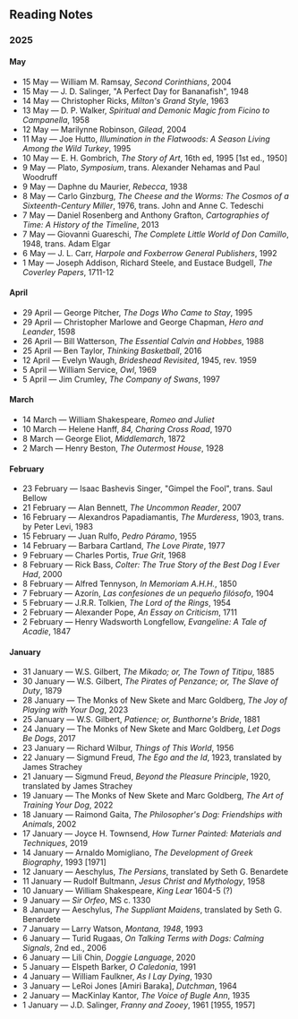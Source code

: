 ## Reading Notes

### 2025

#### May
* 15 May &mdash; William M. Ramsay, *Second Corinthians*, 2004
* 15 May &mdash; J. D. Salinger, "A Perfect Day for Bananafish", 1948
* 14 May &mdash; Christopher Ricks, *Milton's Grand Style*, 1963
* 13 May &mdash; D. P. Walker, *Spiritual and Demonic Magic from Ficino to Campanella*, 1958 
* 12 May &mdash; Marilynne Robinson, *Gilead*, 2004
* 11 May &mdash; Joe Hutto, *Illumination in the Flatwoods: A Season Living Among the Wild Turkey*, 1995
* 10 May &mdash; E. H. Gombrich, *The Story of Art*, 16th ed, 1995 [1st ed., 1950] 
* 9 May &mdash; Plato, *Symposium*, trans. Alexander Nehamas and Paul Woodruff 
* 9 May &mdash; Daphne du Maurier, *Rebecca*, 1938
* 8 May &mdash; Carlo Ginzburg, *The Cheese and the Worms: The Cosmos of a Sixteenth-Century Miller*, 1976, trans. John and Anne C. Tedeschi
* 7 May &mdash; Daniel Rosenberg and Anthony Grafton, *Cartographies of Time: A History of the Timeline*, 2013
* 7 May &mdash; Giovanni Guareschi, *The Complete Little World of Don Camillo*, 1948, trans. Adam Elgar
* 6 May &mdash; J. L. Carr, *Harpole and Foxberrow General Publishers*, 1992 
* 1 May &mdash; Joseph Addison, Richard Steele, and Eustace Budgell, *The Coverley Papers*, 1711-12

#### April
* 29 April &mdash; George Pitcher, *The Dogs Who Came to Stay*, 1995
* 29 April &mdash; Christopher Marlowe and George Chapman, *Hero and Leander*, 1598 
* 26 April &mdash; Bill Watterson, *The Essential Calvin and Hobbes*, 1988
* 25 April &mdash; Ben Taylor, *Thinking Basketball*, 2016
* 12 April &mdash; Evelyn Waugh, *Brideshead Revisited*, 1945, rev. 1959 
* 5 April &mdash; William Service, *Owl*, 1969
* 5 April &mdash; Jim Crumley, *The Company of Swans*, 1997 

#### March
* 14 March &mdash; William Shakespeare, *Romeo and Juliet*
* 10 March &mdash; Helene Hanff, *84, Charing Cross Road*, 1970 
* 8 March &mdash; George Eliot, *Middlemarch*, 1872 
* 2 March &mdash; Henry Beston, *The Outermost House*, 1928 

#### February 
* 23 February &mdash; Isaac Bashevis Singer, "Gimpel the Fool", trans. Saul Bellow
* 21 February &mdash; Alan Bennett, *The Uncommon Reader*, 2007
* 16 February &mdash; Alexandros Papadiamantis, *The Murderess*, 1903, trans. by Peter Levi, 1983 
* 15 February &mdash; Juan Rulfo, *Pedro Páramo*, 1955
* 14 February &mdash; Barbara Cartland, *The Love Pirate*, 1977 
* 9 February &mdash; Charles Portis, *True Grit*, 1968 
* 8 February &mdash; Rick Bass, *Colter: The True Story of the Best Dog I Ever Had*, 2000 
* 8 February &mdash; Alfred Tennyson, *In Memoriam A.H.H.*, 1850 
* 7 February &mdash; Azorín, *Las confesiones de un pequeño filósofo*, 1904 
* 5 February &mdash; J.R.R. Tolkien, *The Lord of the Rings*, 1954
* 2 February &mdash; Alexander Pope, *An Essay on Criticism*, 1711
* 2 February &mdash; Henry Wadsworth Longfellow, *Evangeline: A Tale of Acadie*, 1847
#### January
* 31 January &mdash; W.S. Gilbert, *The Mikado; or, The Town of Titipu*, 1885 
* 30 January &mdash; W.S. Gilbert, *The Pirates of Penzance; or, The Slave of Duty*, 1879
* 28 January &mdash; The Monks of New Skete and Marc Goldberg, *The Joy of Playing with Your Dog*, 2023
* 25 January &mdash; W.S. Gilbert, *Patience; or, Bunthorne's Bride*, 1881
* 24 January &mdash; The Monks of New Skete and Marc Goldberg, *Let Dogs Be Dogs*, 2017 
* 23 January &mdash; Richard Wilbur, *Things of This World*, 1956 
* 22 January &mdash; Sigmund Freud, *The Ego and the Id*, 1923, translated by James Strachey 
* 21 January &mdash; Sigmund Freud, *Beyond the Pleasure Principle*, 1920, translated by James Strachey
* 19 January &mdash; The Monks of New Skete and Marc Goldberg, *The Art of Training Your Dog*, 2022
* 18 January &mdash; Raimond Gaita, *The Philosopher's Dog: Friendships with Animals*, 2002 
* 17 January &mdash; Joyce H. Townsend, *How Turner Painted: Materials and Techniques*, 2019 
* 14 January &mdash; Arnaldo Momigliano, *The Development of Greek Biography*, 1993 [1971]
* 12 January &mdash; Aeschylus, *The Persians*, translated by Seth G. Benardete
* 11 January &mdash; Rudolf Bultmann, *Jesus Christ and Mythology*, 1958
* 10 January &mdash; William Shakespeare, *King Lear* 1604-5 (?)
* 9 January &mdash; *Sir Orfeo*, MS c. 1330
* 8 January &mdash; Aeschylus, *The Suppliant Maidens*, translated by Seth G. Benardete
* 7 January &mdash; Larry Watson, *Montana, 1948*, 1993
* 6 January &mdash; Turid Rugaas, *On Talking Terms with Dogs: Calming Signals*, 2nd ed., 2006
* 6 January &mdash; Lili Chin, *Doggie Language*, 2020
* 5 January &mdash; Elspeth Barker, *O Caledonia*, 1991
* 4 January &mdash; William Faulkner, *As I Lay Dying*, 1930
* 3 January &mdash; LeRoi Jones [Amiri Baraka], *Dutchman*, 1964
* 2 January &mdash; MacKinlay Kantor, *The Voice of Bugle Ann*, 1935
* 1 January &mdash; J.D. Salinger, *Franny and Zooey*, 1961 [1955, 1957] 
